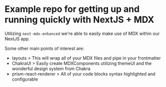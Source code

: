 # Example repo for getting up and running quickly with NextJS + MDX 

Utilizing `next-mdx-enhanced` we're able to easily make use of MDX within our NextJS app.

Some other main points of interest are:
- layouts > This will wrap all of your MDX files and pipe in your frontmatter
- ChakraUI > Easily create MDXComponents utilizing themeUI and the wonderful design system from Chakra
- prism-react-renderer > All of your code blocks syntax highlighted and configurable 